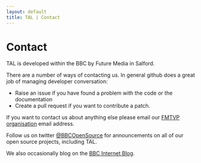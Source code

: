 ```yaml
---
layout: default
title: TAL | Contact
---
```

# Contact

<p class="lead">TAL is developed within the BBC by Future Media in Salford.</p>

There are a number of ways of contacting us. In general github does a great job
of managing developer conversation:

* Raise an issue if you have found a problem with the code or the documentation
* Create a pull request if you want to contribute a patch.

If you want to contact us about anything else please email our
[FMTVP organisation](https://github.com/fmtvp) email address.

Follow us on twitter [@BBCOpenSource](https://twitter.com/BBCOpenSource) for announcements on all of our open source projects, including TAL.

We also occasionally blog on the [BBC Internet Blog](http://www.bbc.co.uk/blogs/internet/).
